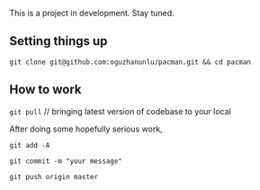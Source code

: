 This is a project in development. Stay tuned.

Setting things up
-----------------
`git clone git@github.com:oguzhanunlu/pacman.git && cd pacman`


How to work
-----------------
`git pull` // bringing latest version of codebase to your local

After doing some hopefully serious work,

`git add -A`

`git commit -m "your message"`

`git push origin master`
